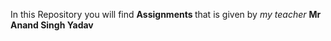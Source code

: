 In this Repository you will find <b>Assignments </b> that is given by <i>my teacher</i> <b>Mr Anand Singh Yadav</b>
